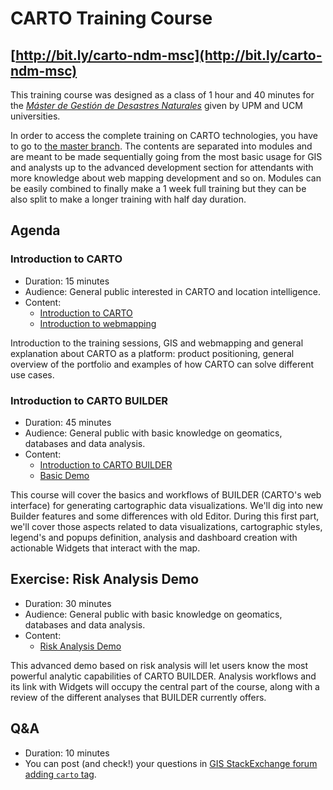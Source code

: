 CARTO Training Course
=====================

## [http://bit.ly/carto-ndm-msc](http://bit.ly/carto-ndm-msc)

This training course was designed as a class of 1 hour and 40 minutes for the [*Máster de Gestión de Desastres Naturales*](http://www.mat.ucm.es/mgd/) given by UPM and UCM universities.

In order to access the complete training on CARTO technologies, you have to go to [the master branch](http://bit.ly/carto-workshop). The contents are separated into modules and are meant to be made sequentially going from the most basic usage for GIS and analysts up to the advanced development section for attendants with more knowledge about web mapping development and so on. Modules can be easily combined to finally make a 1 week full training but they can be also split to make a longer training with half day duration.

## Agenda

### Introduction to CARTO

- Duration: 15 minutes
- Audience: General public interested in CARTO and location intelligence.
- Content:
  * [Introduction to CARTO](https://docs.google.com/presentation/d/1LffR206bZAUbFl3MjgKax7V9BNlntWyhPAn-W4GJAvc/edit?usp=sharing)
  * [Introduction to webmapping](https://docs.google.com/presentation/d/1v-3KUdcZeZqElY9X7UU3JRLb1r40T3j9BC-8akNFfec/edit?usp=sharing)

Introduction to the training sessions, GIS and webmapping and general explanation about CARTO as a platform: product positioning, general overview of the portfolio and examples of how CARTO can solve different use cases.

### Introduction to CARTO BUILDER

- Duration: 45 minutes
- Audience: General public with basic knowledge on geomatics, databases and data analysis.
- Content:
  * [Introduction to CARTO BUILDER](https://docs.google.com/presentation/d/1r2s43SXz_rXCmEM4i141ekA7R9V4zWQmYG4651ejLiI/edit?usp=sharing)
  * [Basic Demo](/materials/exercises/basics.md)

This course will cover the basics and workflows of BUILDER (CARTO's web interface) for generating cartographic data visualizations. We'll dig into new Builder features and some differences with old Editor. During this first part, we'll cover those aspects related to data visualizations, cartographic styles, legend's and popups definition, analysis and dashboard creation with actionable Widgets that interact with the map.

## Exercise: Risk Analysis Demo

- Duration: 30 minutes
- Audience: General public with basic knowledge on geomatics, databases and data analysis.
- Content:
  * [Risk Analysis Demo](/materials/exercises/railways.md)

This advanced demo based on risk analysis will let users know the most powerful analytic capabilities of CARTO BUILDER. Analysis workflows and its link with Widgets will occupy the central part of the course, along with a review of the different analyses that BUILDER currently offers.

## Q&A

- Duration: 10 minutes
- You can post (and check!) your questions in [GIS StackExchange forum adding `carto` tag](http://gis.stackexchange.com/questions/tagged/carto).
